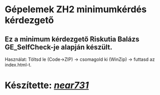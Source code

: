 # Gépelemek ZH2 minimumkérdés kérdezgető

## Ez a minimum kérdezgető Riskutia Balázs GE_SelfCheck-je alapján készült.

Használat: Töltsd le (Code->ZIP) -> csomagold ki (WinZip) -> futtasd az index.html-t.

# Készítette: *[near731](https://github.com/near731)*
